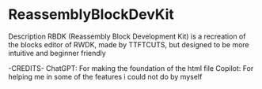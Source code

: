 # ReassemblyBlockDevKit
Description
RBDK (Reassembly Block Development Kit) is a recreation of the blocks editor of RWDK, made by TTFTCUTS, but designed to be more intuitive and beginner friendly

-CREDITS-
ChatGPT: For making the foundation of the html file
Copilot: For helping me in some of the features i could not do by myself
